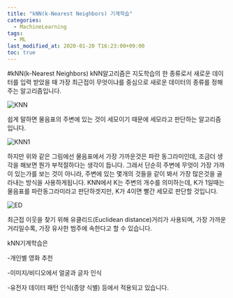 ```yaml
---
title: "kNN(k-Nearest Neighbors) 기계학습"
categories: 
  - MachineLearning
tags:
  - ML
last_modified_at: 2020-01-20 T16:23:00+09:00
toc: true
---
```

#kNN(k-Nearest Neighbors)
kNN알고리즘은 지도학습의 한 종류로서 새로운 데이터를 입력 받았을 때 가장 최근접이 무엇이냐를 중심으로
새로운 데이터의 종류를 정해주는 알고리즘입니다.

![KNN](https://user-images.githubusercontent.com/58400107/148206257-968a449b-e4cc-4ff5-899c-be526fdedc09.png)



쉽게 말하면 물음표의 주변에 있는 것이 세모이기 때문에 세모라고 판단하는 알고리즘 입니다.

![KNN1](https://user-images.githubusercontent.com/58400107/148208187-0a836825-9d4b-426a-a03d-c3223e5a00ce.png)




하지만 위와 같은 그림에선
물음표에서 가장 가까운것은 파란 동그라미인데,
조금더 생각을 해보면 뭔가 부적절하다는 생각이 듭니다.
그래서 단순히 주변에 무엇이 가장 가까이 있는가를 보는 것이 아니라,
주변에 있는 몇개의 것들을 같이 봐서 가장 많은것을 골라내는 방식을 사용하게됩니다.
KNN에서 K는 주변의 개수를 의미하는데,
K가 1일때는 물음표를 파란동그라미라고 판단하겟지만,
K가 4이면 빨간 세모로 판단할 것입니다.

![ED](https://user-images.githubusercontent.com/58400107/148206406-5bb53ab6-c12c-4e5c-9e76-641af6ecf6ef.png)


최근접 이웃을 찾기 위해 유클리드(Euclidean distance)거리가 사용되며,
가장 가까운 거리일수록, 가장 유사한 범주에 속한다고 할 수 있습니다.

kNN기계학습은


-개인별 영화 추천


-이미지/비디오에서 얼굴과 글자 인식


-유전자 데이터 패턴 인식(종양 식별) 등에서 적용되고 있습니다.

